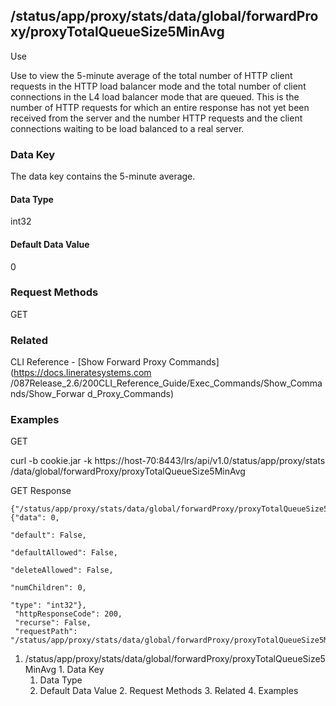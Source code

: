 ## /status/app/proxy/stats/data/global/forwardProxy/proxyTotalQueueSize5MinAvg

Use

Use to view the 5-minute average of the total number of HTTP client requests
in the HTTP load balancer mode and the total number of client connections in
the L4 load balancer mode that are queued. This is the number of HTTP requests
for which an entire response has not yet been received from the server and the
number HTTP requests and the client connections waiting to be load balanced to
a real server.

### Data Key

The data key contains the 5-minute average.

#### Data Type

int32

#### Default Data Value

0

### Request Methods

GET

### Related

CLI Reference - [Show Forward Proxy Commands](https://docs.lineratesystems.com
/087Release_2.6/200CLI_Reference_Guide/Exec_Commands/Show_Commands/Show_Forwar
d_Proxy_Commands)

### Examples

GET

curl -b cookie.jar -k https://host-70:8443/lrs/api/v1.0/status/app/proxy/stats
/data/global/forwardProxy/proxyTotalQueueSize5MinAvg

GET Response

    
    
    {"/status/app/proxy/stats/data/global/forwardProxy/proxyTotalQueueSize5MinAvg": {"data": 0,
                                                                                      "default": False,
                                                                                      "defaultAllowed": False,
                                                                                      "deleteAllowed": False,
                                                                                      "numChildren": 0,
                                                                                      "type": "int32"},
     "httpResponseCode": 200,
     "recurse": False,
     "requestPath": "/status/app/proxy/stats/data/global/forwardProxy/proxyTotalQueueSize5MinAvg"}
    

  1. /status/app/proxy/stats/data/global/forwardProxy/proxyTotalQueueSize5MinAvg
    1. Data Key
      1. Data Type
      2. Default Data Value
    2. Request Methods
    3. Related
    4. Examples

